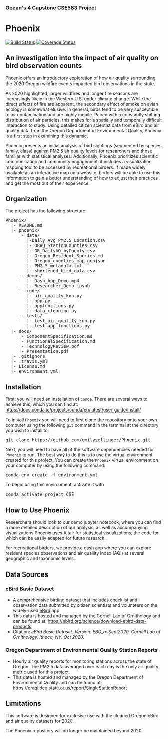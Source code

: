 ### Ocean's 4 Capstone CSE583 Project
# Phoenix 
[![Build Status](https://travis-ci.org/emilysellinger/Phoenix.svg?branch=main)](https://travis-ci.org/emilysellinger/Phoenix) [![Coverage Status](https://coveralls.io/repos/github/emilysellinger/Phoenix/badge.svg?branch=main)](https://coveralls.io/github/emilysellinger/Phoenix?branch=main)

## An investigation into the impact of air quality on bird observation counts

Phoenix offers an introductory exploration of how air quality surrounding the 2020 Oregon wildfire events impacted bird observations in the state. 

As 2020 highlighted, larger wildfires and longer fire seasons are increasingly likely in the Western U.S. under climate change. While the direct effects of fire are apparent, the secondary effect of smoke on avian ecology is somewhat elusive. In general, birds tend to be very susceptible to air contamination and are highly mobile. Paired with a constantly shifting distribution of air particles, this makes for a spatially and temporally difficult interaction to study. Using detailed citizen scientist data from eBird and air quality data from the Oregon Department of Environmental Quality, Phoenix is a first step in examining this dynamic. 

Phoenix presents an initial analysis of bird sightings (segmented by species, family, class) against PM2.5 air quality levels for researchers and those familiar with statistical analyses. Additionally, Phoenix prioritizes scientific communication and community engagement: it includes a visualization mapping tool to be accessed by recreational birders. If made widely available as an interactive map on a website, birders will be able to use this information to gain a better understanding of how to adjust their practices and get the most out of their experience.

## Organization
The project has the following structure:
<pre>Phoenix/
  |- README.md
  |- phoenix/
     |- data/
        |-Daily_Avg_PM2.5_Location.csv
        |- ORAQ_StationCounties.csv
        |- OR_DailyAQ_byCounty.csv
        |- Oregon_Resident_Species.md
        |- Oregon_counties_map.geojson
        |- PM2.5_metadata.txt
        |- shortened_bird_data.csv
     |- demos/
        |- Dash_App_Demo.mp4
        |- Researcher_Demo.ipynb
     |- code/
        |- air_quality_knn.py
        |- app.py
        |- appfunctions.py
        |- data_cleaning.py
     |- tests/
        |- test_air_quality_knn.py
        |- test_app_functions.py
  |- docs/
     |- ComponentSpecification.md
     |- FunctionalSpecification.md
     |- TechnologyReview.pdf
     |- Presentation.pdf
  |- .gitignore
  |- .travis.yml
  |- License.md
  |- environment.yml
</pre>
## Installation
First, you will need an installation of `conda`. There are several ways to achieve this, which you can find at: https://docs.conda.io/projects/conda/en/latest/user-guide/install/

To install `Phoenix` you will need to first clone the repository onto your own computer using the following `git` command in the terminal at the directory you wish to install to:  
<pre>git clone https://github.com/emilysellinger/Phoenix.git</pre>

Next, you will need to have all of the software dependencies needed for `Phoenix` to run. The best way to do this is to use the virtual environment created for this project. You can create the `Phoenix` virtual environment on your computer by using the following command:
<pre>conda env create -f environment.yml</pre>

To begin using this environment, activate it with
<pre>conda activate project_CSE</pre>

## How to Use Phoenix
Researchers should look to our demo jupyter notebook, where you can find a more detailed description of our analysis, as well as accompanying visualizations.Phoenix uses Altair for statistical visualizations, the code for which can be easily adapted for future research.

For recreational birders, we provide a dash app where you can explore resident species observations and air quaility index (AQI) at several geographic and taxonomic levels.

## Data Sources
### eBird Basic Dataset
- A comprehensive birding dataset that includes checklist and observation data submitted by citizen scientists and volunteers on the widely-used [eBird](https://ebird.org/home) app.
- This data is hosted and managed by the Cornell Lab of Ornithology and can be found at: https://ebird.org/science/download-ebird-data-products
- Citation: *eBird Basic Dataset. Version: EBD_relSept2020. Cornell Lab of Ornithology, Ithaca, NY. Oct 2020.*

### Oregon Department of Environmental Quality Station Reports
- Hourly air quality reports for monitoring stations across the state of Oregon. The PM2.5 data averaged over each day is the only air quality metric used for this project.
- This data is hosted and managed by the Oregon Department of Environmental Quality and can be found at: https://oraqi.deq.state.or.us/report/SingleStationReport 

## Limitations
This software is designed for exclusive use with the cleaned Oregon eBird and air quality datasets for 2020. 

The Phoenix repository will no longer be maintained beyond 2020. 

